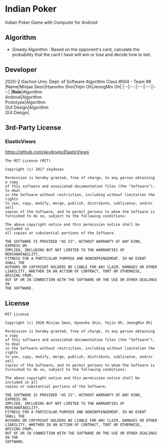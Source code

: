 # Indian Poker
Indian Poker Game with Computer for Android

## Algorithm 
 * Greedy Algorithm : Based on the opponent's card, calculate the probability that the card I have will win or lose and decide how to bet.

## Developer
2020-2 Gachon Univ. Dept. of Software Algorithm Class #004 - Team #8
|Name|Minjae Seon|Hyeonho Shin|Yejin Oh|JeongMin Oh|
|--|:--:|:--:|:--:|:--:|
|**Role**|Algorithm<br>Android|Algorithm<br>Prototype|Algorithm<br>GUI Design|Algorithm<br>GUI Design|

## 3rd-Party License

### ElasticViews
https://github.com/skydoves/ElasticViews
```
The MIT License (MIT)

Copyright (c) 2017 skydoves

Permission is hereby granted, free of charge, to any person obtaining a copy
of this software and associated documentation files (the "Software"), to deal
in the Software without restriction, including without limitation the rights
to use, copy, modify, merge, publish, distribute, sublicense, and/or sell
copies of the Software, and to permit persons to whom the Software is
furnished to do so, subject to the following conditions:

The above copyright notice and this permission notice shall be included in
all copies or substantial portions of the Software.

THE SOFTWARE IS PROVIDED "AS IS", WITHOUT WARRANTY OF ANY KIND, EXPRESS OR
IMPLIED, INCLUDING BUT NOT LIMITED TO THE WARRANTIES OF MERCHANTABILITY,
FITNESS FOR A PARTICULAR PURPOSE AND NONINFRINGEMENT. IN NO EVENT SHALL THE
AUTHORS OR COPYRIGHT HOLDERS BE LIABLE FOR ANY CLAIM, DAMAGES OR OTHER
LIABILITY, WHETHER IN AN ACTION OF CONTRACT, TORT OR OTHERWISE, ARISING FROM,
OUT OF OR IN CONNECTION WITH THE SOFTWARE OR THE USE OR OTHER DEALINGS IN
THE SOFTWARE.
```

## License
```
MIT License

Copyright (c) 2020 Minjae Seon, Hyeonho Shin, Yejin Oh, JeongMin Oh|

Permission is hereby granted, free of charge, to any person obtaining a copy
of this software and associated documentation files (the "Software"), to deal
in the Software without restriction, including without limitation the rights
to use, copy, modify, merge, publish, distribute, sublicense, and/or sell
copies of the Software, and to permit persons to whom the Software is
furnished to do so, subject to the following conditions:

The above copyright notice and this permission notice shall be included in all
copies or substantial portions of the Software.

THE SOFTWARE IS PROVIDED "AS IS", WITHOUT WARRANTY OF ANY KIND, EXPRESS OR
IMPLIED, INCLUDING BUT NOT LIMITED TO THE WARRANTIES OF MERCHANTABILITY,
FITNESS FOR A PARTICULAR PURPOSE AND NONINFRINGEMENT. IN NO EVENT SHALL THE
AUTHORS OR COPYRIGHT HOLDERS BE LIABLE FOR ANY CLAIM, DAMAGES OR OTHER
LIABILITY, WHETHER IN AN ACTION OF CONTRACT, TORT OR OTHERWISE, ARISING FROM,
OUT OF OR IN CONNECTION WITH THE SOFTWARE OR THE USE OR OTHER DEALINGS IN THE
SOFTWARE.
```

